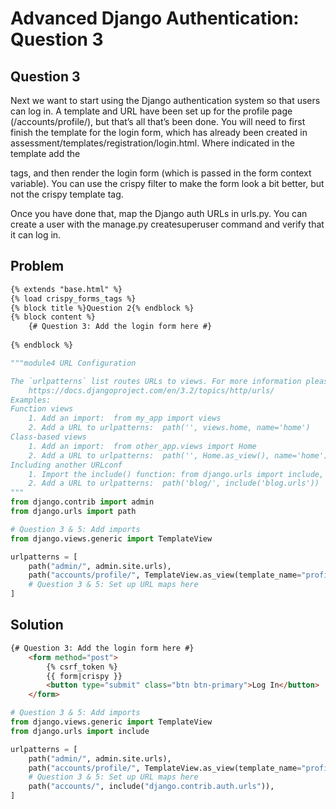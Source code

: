 # Advanced Django Authentication: Question 3

## Question 3
Next we want to start using the Django authentication system so that users can log in. A template and URL have been set up for the profile page (/accounts/profile/), but that’s all that’s been done. You will need to first finish the template for the login form, which has already been created in assessment/templates/registration/login.html. Where indicated in the template add the <form> tags, and then render the login form (which is passed in the form context variable). You can use the crispy filter to make the form look a bit better, but not the crispy template tag.

Once you have done that, map the Django auth URLs in urls.py. You can create a user with the manage.py createsuperuser command and verify that it can log in.


## Problem

```html
{% extends "base.html" %}
{% load crispy_forms_tags %}
{% block title %}Question 2{% endblock %}
{% block content %}
    {# Question 3: Add the login form here #}
    
{% endblock %}
```


```python
"""module4 URL Configuration

The `urlpatterns` list routes URLs to views. For more information please see:
    https://docs.djangoproject.com/en/3.2/topics/http/urls/
Examples:
Function views
    1. Add an import:  from my_app import views
    2. Add a URL to urlpatterns:  path('', views.home, name='home')
Class-based views
    1. Add an import:  from other_app.views import Home
    2. Add a URL to urlpatterns:  path('', Home.as_view(), name='home')
Including another URLconf
    1. Import the include() function: from django.urls import include, path
    2. Add a URL to urlpatterns:  path('blog/', include('blog.urls'))
"""
from django.contrib import admin
from django.urls import path

# Question 3 & 5: Add imports
from django.views.generic import TemplateView

urlpatterns = [
    path("admin/", admin.site.urls),
    path("accounts/profile/", TemplateView.as_view(template_name="profile.html")),
    # Question 3 & 5: Set up URL maps here
]
```


## Solution

```html
{# Question 3: Add the login form here #}
    <form method="post">
        {% csrf_token %}
        {{ form|crispy }}
        <button type="submit" class="btn btn-primary">Log In</button>
    </form>
```



```python
# Question 3 & 5: Add imports
from django.views.generic import TemplateView
from django.urls import include

urlpatterns = [
    path("admin/", admin.site.urls),
    path("accounts/profile/", TemplateView.as_view(template_name="profile.html")),
    # Question 3 & 5: Set up URL maps here
    path("accounts/", include("django.contrib.auth.urls")),
]
```